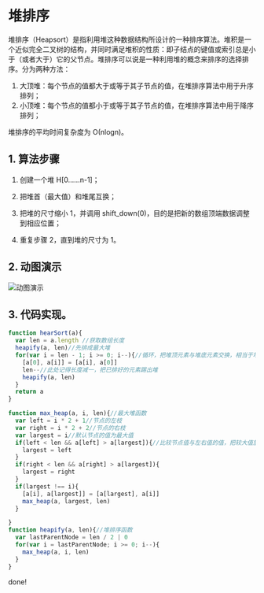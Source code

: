 
# 堆排序

堆排序（Heapsort）是指利用堆这种数据结构所设计的一种排序算法。堆积是一个近似完全二叉树的结构，并同时满足堆积的性质：即子结点的键值或索引总是小于（或者大于）它的父节点。堆排序可以说是一种利用堆的概念来排序的选择排序。分为两种方法：

1. 大顶堆：每个节点的值都大于或等于其子节点的值，在堆排序算法中用于升序排列；
2. 小顶堆：每个节点的值都小于或等于其子节点的值，在堆排序算法中用于降序排列；

堆排序的平均时间复杂度为 Ο(nlogn)。


## 1. 算法步骤

1. 创建一个堆 H[0……n-1]；

2. 把堆首（最大值）和堆尾互换；

3. 把堆的尺寸缩小 1，并调用 shift_down(0)，目的是把新的数组顶端数据调整到相应位置；

4. 重复步骤 2，直到堆的尺寸为 1。


## 2. 动图演示

![动图演示](res/heapSort.gif)
## 3. 代码实现。
```js
function hearSort(a){
  var len = a.length //获取数组长度
  heapify(a, len)//先排成最大堆
  for(var i = len - 1; i >= 0; i--){//循环，把堆顶元素与堆底元素交换，相当于堆底元素已在指定位置。每次减少一个长度，把剩下的继续排成最大堆，递归。
    [a[0], a[i]] = [a[i], a[0]]
    len--//此处记得长度减一，把已排好的元素踢出堆
    heapify(a, len)
  }
  return a
}

function max_heap(a, i, len){//最大堆函数
  var left = i * 2 + 1//节点的左枝
  var right = i * 2 + 2//节点的右枝
  var largest = i//默认节点的值为最大值
  if(left < len && a[left] > a[largest]){//比较节点值与左右值的值，把较大值放到节点位置，完成最大堆。并把左右枝排成最大堆。
    largest = left
  }
  if(right < len && a[right] > a[largest]){
    largest = right
  }
  if(largest !== i){
    [a[i], a[largest]] = [a[largest], a[i]]
    max_heap(a, largest, len)
  }

}
function heapify(a, len){//堆排序函数
  var lastParentNode = len / 2 | 0
  for(var i = lastParentNode; i >= 0; i--){
    max_heap(a, i, len)
  }
}
```
done!
